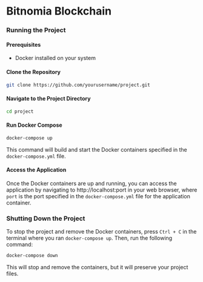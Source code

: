 # Bitnomia Blockchain


### Running the Project

#### Prerequisites

- Docker installed on your system

#### Clone the Repository

```bash
git clone https://github.com/yourusername/project.git
```

#### Navigate to the Project Directory

```bash
cd project
```

#### Run Docker Compose

```bash
docker-compose up
```

This command will build and start the Docker containers specified in the `docker-compose.yml` file.

#### Access the Application

Once the Docker containers are up and running, you can access the application by navigating to http://localhost:port in your web browser, where `port` is the port specified in the `docker-compose.yml` file for the application container.

### Shutting Down the Project

To stop the project and remove the Docker containers, press `Ctrl + C` in the terminal where you ran `docker-compose up`. Then, run the following command:

```bash
docker-compose down
```

This will stop and remove the containers, but it will preserve your project files.